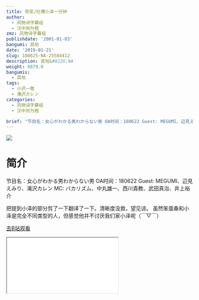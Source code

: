 ```yaml
---
title: 夸奖/吐槽小泽一分钟
author:
  - 风物诗字幕组
  - 汉中则为橙
zmz: 风物诗字幕组
publishdate: '2001-01-03'
bangumi: 其他
date: '2019-01-21'
slug: 180625-NA-25584412
description: 其他&#8226;NA
weight: 9879.0
bangumis:
  - 其他
tags:
  - 小沢一敬
  - 滝沢カレン
categories:
  - 风物诗字幕组
  - 汉中则为橙

brief: "节目名：女心がわかる男わからない男 OA时间：180622 Guest: MEGUMI、辺見えみり、滝沢カレン MC: バカリズム、中丸雄一、西川貴教、武田真治、井上裕介 把提到小泽的部分剪了一下翻译了一下。清晰度没救，望见谅。 虽然笨蛋桑和小泽是完全不同类型的人，但感觉他并不讨厌我们家小泽呢（￣▽￣）"
---
```

![](https://i.imgur.com/kxlC5M4.jpg)
# 简介  
节目名：女心がわかる男わからない男
OA时间：180622
Guest: MEGUMI、辺見えみり、滝沢カレン
MC: バカリズム、中丸雄一、西川貴教、武田真治、井上裕介

把提到小泽的部分剪了一下翻译了一下。清晰度没救，望见谅。
虽然笨蛋桑和小泽是完全不同类型的人，但感觉他并不讨厌我们家小泽呢（￣▽￣）  

[去B站观看](https://www.bilibili.com/video/av25584412/)
<div class ="resp-container"><iframe class="testiframe" src="//player.bilibili.com/player.html?aid=25584412"", scrolling="no", allowfullscreen="true" > </iframe></div> 
